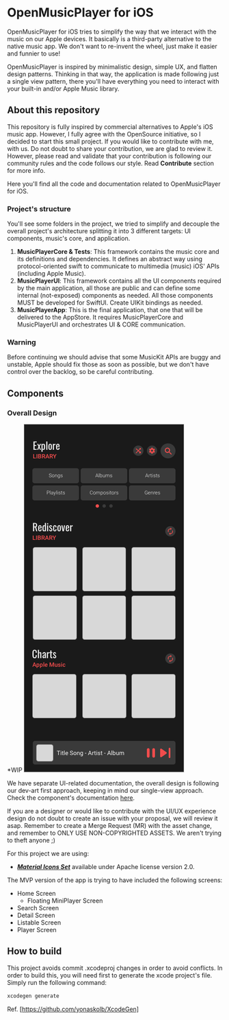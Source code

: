 # OpenMusicPlayer for iOS

OpenMusicPlayer for iOS tries to simplify the way that we interact with the music on our Apple devices. It basically is a third-party alternative to the native music app. We don't want to re-invent the wheel, just make it easier and funnier to use!

OpenMusicPlayer is inspired by minimalistic design, simple UX, and flatten design patterns. Thinking in that way, the application is made following just a single view pattern, there you'll have everything you need to interact with your built-in and/or Apple Music library.

## About this repository

This repository is fully inspired by commercial alternatives to Apple's iOS music app. However, I fully agree with the OpenSource initiative, so I decided to start this small project. If you would like to contribute with me, with us. Do not doubt to share your contribution, we are glad to review it. However, please read and validate that your contribution is following our community rules and the code follows our style. Read **Contribute** section for more info.

Here you'll find all the code and documentation related to OpenMusicPlayer for iOS.

### Project's structure

You'll see some folders in the project, we tried to simplify and decouple the overall project's architecture splitting it into 3 different targets: UI components, music's core, and application.

 1. **MusicPlayerCore & Tests**: This framework contains the music core and its definitions and dependencies. It defines an abstract way using protocol-oriented swift to communicate to multimedia (music) iOS' APIs (including Apple Music).
 2. **MusicPlayerUI**: This framework contains all the UI components required by the main application, all those are public and can define some internal (not-exposed) components as needed. All those components MUST be developed for SwiftUI. Create UIKit bindings as needed.
 3. **MusicPlayerApp**: This is the final application, that one that will be delivered to the AppStore. It requires MusicPlayerCore and MusicPlayerUI and orchestrates UI & CORE communication.

### Warning

Before continuing we should advise that some MusicKit APIs are buggy and unstable, Apple should fix those as soon as possible, but we don't have control over the backlog, so be careful contributing.

## Components

### Overall Design

*WIP
![Home Alpha](/docs/resources/design-home-alpha.png)

We have separate UI-related documentation, the overall design is following our dev-art first approach, keeping in mind our single-view approach. Check the component's documentation [here](/UI/Components/README.md).

If you are a designer or would like to contribute with the UI/UX experience design do not doubt to create an issue with your proposal, we will review it asap. Remember to create a Merge Request (MR) with the asset change, and remember to ONLY USE NON-COPYRIGHTED ASSETS. We aren't trying to theft anyone ;)

For this project we are using:

- ***[Material Icons Set](https://material.io/resources/icons/?style=round)*** available under Apache license version 2.0.

The MVP version of the app is trying to have included the following screens:

- Home Screen
  - Floating MiniPlayer Screen
- Search Screen
- Detail Screen
- Listable Screen
- Player Screen

## How to build

This project avoids commit .xcodeproj changes in order to avoid conflicts. In order to build this, you will need first to generate the xcode project's file. Simply run the following command:

```bash
xcodegen generate
```

Ref. [https://github.com/yonaskolb/XcodeGen]
